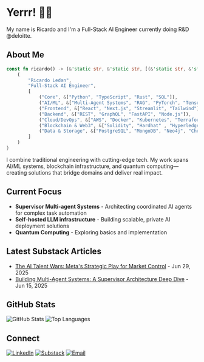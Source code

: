 # Yerrr! 👋🏾

My name is Ricardo and I'm a Full-Stack AI Engineer currently doing R&D @deloitte.

## About Me

```rust
const fn ricardo() -> (&'static str, &'static str, [(&'static str, &'static [&'static str]); 7]) {
    (
        "Ricardo Ledan",
        "Full-Stack AI Engineer",
        [
            ("Core", &["Python", "TypeScript", "Rust", "SQL"]),
            ("AI/ML", &["Multi-Agent Systems", "RAG", "PyTorch", "TensorFlow", "LangChain", "Qiskit"]),
            ("Frontend", &["React", "Next.js", "Streamlit", "Tailwind"]),
            ("Backend", &["REST", "GraphQL", "FastAPI", "Node.js"]),
            ("Cloud/DevOps", &["AWS", "Docker", "Kubernetes", "Terraform"]),
            ("Blockchain & Web3", &["Solidity", "Hardhat" , "Hyperledger Besu", "Web3.js", "Ethers.js"]),
            ("Data & Storage", &["PostgreSQL", "MongoDB", "Neo4j", "ChromaDB", "Pinecone", "Snowflake"]),
        ]
    )
}
```

I combine traditional engineering with cutting-edge tech. My work spans AI/ML systems, blockchain infrastructure, and
quantum computing—creating solutions that bridge domains and deliver real impact.

## Current Focus

- **Supervisor Multi-agent Systems** - Architecting coordinated AI agents for complex task automation
- **Self-hosted LLM infrastructure** - Building scalable, private AI deployment solutions
- **Quantum Computing** - Exploring basics and implementation

## Latest Substack Articles

<!-- SUBSTACK:START -->
- [The AI Talent Wars: Meta's Strategic Play for Market Control](https://ricardoledan.substack.com/p/the-ai-talent-wars-metas-strategic) - Jun 29, 2025
- [Building Multi-Agent Systems: A Supervisor Architecture Deep Dive](https://ricardoledan.substack.com/p/building-multi-agent-systems-a-supervisor) - Jun 15, 2025
<!-- SUBSTACK:END -->

## GitHub Stats

![GitHub Stats](https://github-readme-stats.vercel.app/api?username=ricoledan&theme=dark&show_icons=true) ![Top Languages](https://github-readme-stats.vercel.app/api/top-langs/?username=ricoledan&theme=dark&layout=compact)

## Connect

[![LinkedIn](https://img.shields.io/badge/LinkedIn-0077B5?style=for-the-badge&logo=linkedin&logoColor=white)](https://linkedin.com/in/ricardoledan)
[![Substack](https://img.shields.io/badge/Substack-FF6719?style=for-the-badge&logo=substack&logoColor=white)](https://ricardoledan.substack.com/)
[![Email](https://img.shields.io/badge/Email-D14836?style=for-the-badge&logo=gmail&logoColor=white)](mailto:ricardoledan+github@proton.me)
